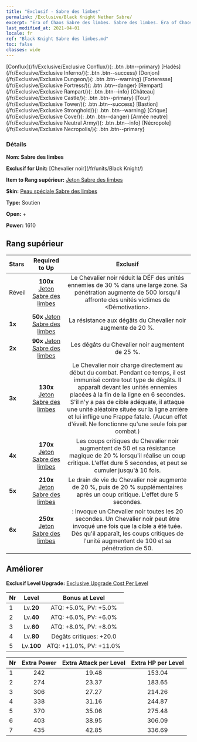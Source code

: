 ```yaml
---
title: "Exclusif - Sabre des limbes"
permalink: /Exclusive/Black Knight Nether Sabre/
excerpt: "Era of Chaos Sabre des limbes. Sabre des limbes. Era of Chaos Exclusif Sabre des limbes. Chevalier noir Exclusif."
last_modified_at: 2021-04-01
locale: fr
ref: "Black Knight Sabre des limbes.md"
toc: false
classes: wide
---
```

 [Conflux](/fr/Exclusive/Exclusive Conflux/){: .btn .btn--primary} [Hadès](/fr/Exclusive/Exclusive Inferno/){: .btn .btn--success} [Donjon](/fr/Exclusive/Exclusive Dungeon/){: .btn .btn--warning} [Forteresse](/fr/Exclusive/Exclusive Fortress/){: .btn .btn--danger} [Rempart](/fr/Exclusive/Exclusive Rampart/){: .btn .btn--info} [Château](/fr/Exclusive/Exclusive Castle/){: .btn .btn--primary} [Tour](/fr/Exclusive/Exclusive Tower/){: .btn .btn--success} [Bastion](/fr/Exclusive/Exclusive Stronghold/){: .btn .btn--warning} [Crique](/fr/Exclusive/Exclusive Cove/){: .btn .btn--danger} [Armée neutre](/fr/Exclusive/Exclusive Neutral Army/){: .btn .btn--info} [Nécropole](/fr/Exclusive/Exclusive Necropolis/){: .btn .btn--primary} 

### Détails
 **Nom: Sabre des limbes** 

 **Exclusif for Unit:** [Chevalier noir](/fr/units/Black Knight/) 

 **Item to Rang supérieur:** [Jeton Sabre des limbes](/fr/Items/con_979/)

 **Skin:** [Peau spéciale Sabre des limbes](/fr/Items/con_647/)

 **Type:** Soutien

 **Open:** +

 **Power:** 1610

## Rang supérieur

  |     Stars    |  Required to Up | Exclusif |
  |:-------------|:---------------:|:---------------:|
  |  Réveil  | **100x** [Jeton Sabre des limbes](/fr/Items/con_979/) | Le Chevalier noir réduit la DÉF des unités ennemies de 30 % dans une large zone. Sa pénétration augmente de 500 lorsqu'il affronte des unités victimes de <Démotivation>. |
  | **1x** <i class="fas fa-star"/> | **50x** [Jeton Sabre des limbes](/fr/Items/con_979/) | La résistance aux dégâts du Chevalier noir augmente de 20 %. |
  | **2x** <i class="fas fa-star"/> | **90x** [Jeton Sabre des limbes](/fr/Items/con_979/) | Les dégâts du Chevalier noir augmentent de 25 %. |
  | **3x** <i class="fas fa-star"/> | **130x** [Jeton Sabre des limbes](/fr/Items/con_979/) | Le Chevalier noir charge directement au début du combat. Pendant ce temps, il est immunisé contre tout type de dégâts. Il apparaît devant les unités ennemies placées à la fin de la ligne en 6 secondes. S'il n'y a pas de cible adéquate, il attaque une unité aléatoire située sur la ligne arrière et lui inflige une Frappe fatale. (Aucun effet d'éveil. Ne fonctionne qu'une seule fois par combat.) |
  | **4x** <i class="fas fa-star"/> | **170x** [Jeton Sabre des limbes](/fr/Items/con_979/) | Les coups critiques du Chevalier noir augmentent de 50 et sa résistance magique de 20 % lorsqu'il réalise un coup critique. L'effet dure 5 secondes, et peut se cumuler jusqu'à 10 fois. |
  | **5x** <i class="fas fa-star"/> | **210x** [Jeton Sabre des limbes](/fr/Items/con_979/) | Le drain de vie du Chevalier noir augmente de 20 %, puis de 20 % supplémentaires après un coup critique. L'effet dure 5 secondes. |
  | **6x** <i class="fas fa-star"/> | **250x** [Jeton Sabre des limbes](/fr/Items/con_979/) | <Renaissance du roi> : Invoque un Chevalier noir toutes les 20 secondes. Un Chevalier noir peut être invoqué une fois que la cible a été tuée. Dès qu'il apparaît, les coups critiques de l'unité augmentent de 100 et sa pénétration de 50. |


## Améliorer
 **Exclusif Level Upgrade:** [Exclusive Upgrade Cost Per Level](/Exclusive/ExclusiveUpgradeCostPerLevel/)

  |  Nr  |   Level  | Bonus at Level |
  |:-----|:--------:|:--------------:|
  | 1 | Lv.**20** | ATQ: +5.0%, PV: +5.0% |
  | 2 | Lv.**40** | ATQ: +6.0%, PV: +6.0% |
  | 3 | Lv.**60** | ATQ: +8.0%, PV: +8.0% |
  | 4 | Lv.**80** | Dégâts critiques: +20.0 |
  | 5 | Lv.**100** | ATQ: +11.0%, PV: +11.0% |


  |  Nr  |  Extra Power | Extra Attack per Level | Extra HP per Level |
  |:-----|:--------:|:--------:|:--------:|
  | 1 | 242 | 19.48 | 153.04 |
  | 2 | 274 | 23.37 | 183.65 |
  | 3 | 306 | 27.27 | 214.26 |
  | 4 | 338 | 31.16 | 244.87 |
  | 5 | 370 | 35.06 | 275.48 |
  | 6 | 403 | 38.95 | 306.09 |
  | 7 | 435 | 42.85 | 336.69 |


